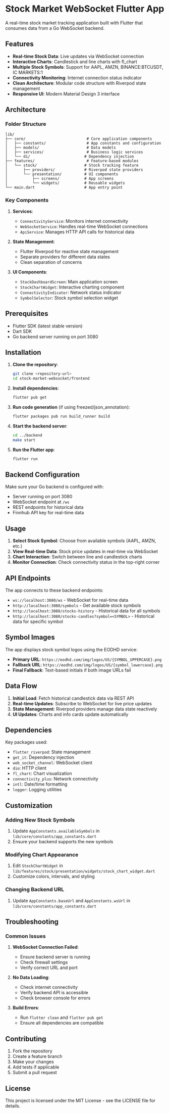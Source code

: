 # Stock Market WebSocket Flutter App

A real-time stock market tracking application built with Flutter that consumes data from a Go WebSocket backend.

## Features

- **Real-time Stock Data**: Live updates via WebSocket connection
- **Interactive Charts**: Candlestick and line charts with fl_chart
- **Multiple Stock Symbols**: Support for AAPL, AMZN, BINANCE:BTCUSDT, IC MARKETS:1
- **Connectivity Monitoring**: Internet connection status indicator
- **Clean Architecture**: Modular code structure with Riverpod state management
- **Responsive UI**: Modern Material Design 3 interface

## Architecture

### Folder Structure
```
lib/
├── core/                           # Core application components
│   ├── constants/                  # App constants and configuration
│   ├── models/                     # Data models
│   ├── services/                   # Business logic services
│   └── di/                        # Dependency injection
├── features/                       # Feature-based modules
│   └── stock/                     # Stock tracking feature
│       ├── providers/             # Riverpod state providers
│       └── presentation/          # UI components
│           ├── screens/           # App screens
│           └── widgets/           # Reusable widgets
└── main.dart                      # App entry point
```

### Key Components

1. **Services**:
   - `ConnectivityService`: Monitors internet connectivity
   - `WebSocketService`: Handles real-time WebSocket connections
   - `ApiService`: Manages HTTP API calls for historical data

2. **State Management**:
   - Flutter Riverpod for reactive state management
   - Separate providers for different data states
   - Clean separation of concerns

3. **UI Components**:
   - `StockDashboardScreen`: Main application screen
   - `StockChartWidget`: Interactive charting component
   - `ConnectivityIndicator`: Network status indicator
   - `SymbolSelector`: Stock symbol selection widget

## Prerequisites

- Flutter SDK (latest stable version)
- Dart SDK
- Go backend server running on port 3080

## Installation

1. **Clone the repository**:
   ```bash
   git clone <repository-url>
   cd stock-market-websocket/frontend
   ```

2. **Install dependencies**:
   ```bash
   flutter pub get
   ```

3. **Run code generation** (if using freezed/json_annotation):
   ```bash
   flutter packages pub run build_runner build
   ```

4. **Start the backend server**:
   ```bash
   cd ../backend
   make start
   ```

5. **Run the Flutter app**:
   ```bash
   flutter run
   ```

## Backend Configuration

Make sure your Go backend is configured with:
- Server running on port 3080
- WebSocket endpoint at `/ws`
- REST endpoints for historical data
- Finnhub API key for real-time data

## Usage

1. **Select Stock Symbol**: Choose from available symbols (AAPL, AMZN, etc.)
2. **View Real-time Data**: Stock price updates in real-time via WebSocket
3. **Chart Interaction**: Switch between line and candlestick charts
4. **Monitor Connection**: Check connectivity status in the top-right corner

## API Endpoints

The app connects to these backend endpoints:

- `ws://localhost:3080/ws` - WebSocket for real-time data
- `http://localhost:3080/symbols` - Get available stock symbols
- `http://localhost:3080/stocks-history` - Historical data for all symbols
- `http://localhost:3080/stocks-candles?symbol=<SYMBOL>` - Historical data for specific symbol

## Symbol Images

The app displays stock symbol logos using the EODHD service:
- **Primary URL**: `https://eodhd.com/img/logos/US/{SYMBOL_UPPERCASE}.png`
- **Fallback URL**: `https://eodhd.com/img/logos/US/{symbol_lowercase}.png`
- **Final Fallback**: Text-based initials if both image URLs fail

## Data Flow

1. **Initial Load**: Fetch historical candlestick data via REST API
2. **Real-time Updates**: Subscribe to WebSocket for live price updates
3. **State Management**: Riverpod providers manage data state reactively
4. **UI Updates**: Charts and info cards update automatically

## Dependencies

Key packages used:

- `flutter_riverpod`: State management
- `get_it`: Dependency injection
- `web_socket_channel`: WebSocket client
- `dio`: HTTP client
- `fl_chart`: Chart visualization
- `connectivity_plus`: Network connectivity
- `intl`: Date/time formatting
- `logger`: Logging utilities

## Customization

### Adding New Stock Symbols

1. Update `AppConstants.availableSymbols` in `lib/core/constants/app_constants.dart`
2. Ensure your backend supports the new symbols

### Modifying Chart Appearance

1. Edit `StockChartWidget` in `lib/features/stock/presentation/widgets/stock_chart_widget.dart`
2. Customize colors, intervals, and styling

### Changing Backend URL

1. Update `AppConstants.baseUrl` and `AppConstants.wsUrl` in `lib/core/constants/app_constants.dart`

## Troubleshooting

### Common Issues

1. **WebSocket Connection Failed**:
   - Ensure backend server is running
   - Check firewall settings
   - Verify correct URL and port

2. **No Data Loading**:
   - Check internet connectivity
   - Verify backend API is accessible
   - Check browser console for errors

3. **Build Errors**:
   - Run `flutter clean` and `flutter pub get`
   - Ensure all dependencies are compatible

## Contributing

1. Fork the repository
2. Create a feature branch
3. Make your changes
4. Add tests if applicable
5. Submit a pull request

## License

This project is licensed under the MIT License - see the LICENSE file for details.
